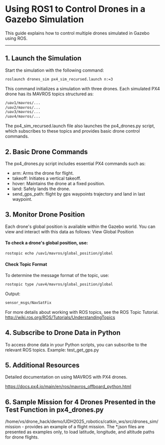 # Using ROS1 to Control Drones in a Gazebo Simulation

This guide explains how to control multiple drones simulated in Gazebo using ROS.

---

## 1. Launch the Simulation

Start the simulation with the following command:

```bash
roslaunch drones_sim px4_sim_recursed.launch n:=3
```

This command initializes a simulation with three drones. Each simulated PX4 drone has its MAVROS topics structured as:

```bash
/uav1/mavros/...
/uav2/mavros/...
/uav3/mavros/...
/uav4/mavros/...
```

The px4_sim_recursed.launch file also launches the px4_drones.py script, which subscribes to these topics and provides basic drone control commands.

## 2. Basic Drone Commands

The px4_drones.py script includes essential PX4 commands such as:

- arm: Arms the drone for flight.
- takeoff: Initiates a vertical takeoff.
- hover: Maintains the drone at a fixed position.
- land: Safely lands the drone.
- send_gps_path: flight by gps waypoints trajectory and land in last waypoint. 


## 3. Monitor Drone Position

Each drone's global position is available within the Gazebo world. You can view and interact with this data as follows:
View Global Position

#### To check a drone's global position, use:

```bash
rostopic echo /uav1/mavros/global_position/global
```

#### Check Topic Format

To determine the message format of the topic, use:

```bash
rostopic type /uav4/mavros/global_position/global
```

Output:

```bash
sensor_msgs/NavSatFix
```

For more details about working with ROS topics, see the ROS Topic Tutorial.
http://wiki.ros.org/ROS/Tutorials/UnderstandingTopics 

## 4. Subscribe to Drone Data in Python

To access drone data in your Python scripts, you can subscribe to the relevant ROS topics. Example: test_get_gps.py

## 5. Additional Resources

Detailed documentation on using MAVROS with PX4 drones.

https://docs.px4.io/main/en/ros/mavros_offboard_python.html

## 6. Sample Mission for 4 Drones Presented in the Test Function in px4_drones.py

/home/vs/drone_hack/demo/UDH2025_robotics/catkin_ws/src/drones_sim/mission - provides an example of a flight mission.
The *.json files are presented as examples only, to load latitude, longitude, and altitude paths for drone flights.